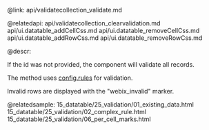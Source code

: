 @link: api/validatecollection_validate.md


@relatedapi:
	api/validatecollection_clearvalidation.md
	api/ui.datatable_addCellCss.md
    api/ui.datatable_removeCellCss.md
	api/ui.datatable_addRowCss.md
	api/ui.datatable_removeRowCss.md
    
@descr:

If the id was not provided, the component will validate all records. 

The method uses [config.rules](api/link/ui.datatable_rules_config.md) for validation.

Invalid rows are displayed with the "webix_invalid" marker.  

@relatedsample:
	15_datatable/25_validation/01_existing_data.html  
	15_datatable/25_validation/02_complex_rule.html 
	15_datatable/25_validation/06_per_cell_marks.html
